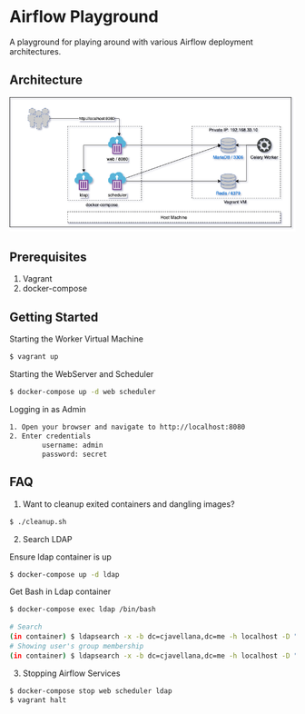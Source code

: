 # Airflow Playground
A playground for playing around with various Airflow deployment architectures.

## Architecture

![Architecture](/docs/architecture.png?raw=true "Architecture")

## Prerequisites

1. Vagrant
2. docker-compose

## Getting Started

Starting the Worker Virtual Machine
```bash
$ vagrant up
``` 

Starting the WebServer and Scheduler
```bash
$ docker-compose up -d web scheduler
```

Logging in as Admin
```
1. Open your browser and navigate to http://localhost:8080
2. Enter credentials
		username: admin
		password: secret
```

## FAQ

1. Want to cleanup exited containers and dangling images?

```bash
$ ./cleanup.sh
```

2. Search LDAP

Ensure ldap container is up
```bash
$ docker-compose up -d ldap
```

Get Bash in Ldap container
```bash
$ docker-compose exec ldap /bin/bash
```

```bash
# Search
(in container) $ ldapsearch -x -b dc=cjavellana,dc=me -h localhost -D "cn=admin,dc=cjavellana,dc=me" -w secret
# Showing user's group membership
(in container) $ ldapsearch -x -b dc=cjavellana,dc=me -h localhost -D "cn=admin,dc=cjavellana,dc=me" -w secret memberof
```

3. Stopping Airflow Services
```
$ docker-compose stop web scheduler ldap
$ vagrant halt
```
